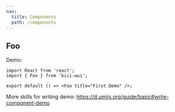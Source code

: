 ```yaml
---
nav:
  title: Components
  path: /components
---
```


## Foo

Demo:

```tsx
import React from 'react';
import { Foo } from 'bici-wui';

export default () => <Foo title="First Demo" />;
```

More skills for writing demo: https://d.umijs.org/guide/basic#write-component-demo
